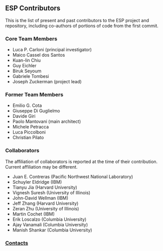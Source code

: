 ## ESP Contributors

This is the list of present and past contributors to the ESP project and
repository, including co-authors of portions of code from the first commit.

### Core Team Members

 - Luca P. Carloni (principal investigator)
 - Maico Cassel dos Santos
 - Kuan-lin Chiu
 - Guy Eichler
 - Biruk Seyoum
 - Gabriele Tombesi
 - Joseph Zuckerman (project lead)

### Former Team Members

 - Emilio G. Cota
 - Giuseppe Di Guglielmo
 - Davide Giri
 - Paolo Mantovani (main architect)
 - Michele Petracca
 - Luca Piccolboni
 - Christian Pilato

### Collaborators

The affiliation of collaborators is reported at the time of their
contribution. Current affiliation may be different.

 - Juan E. Contreras (Pacific Northwest National Laboratory)
 - Schuyler Eldridge (IBM)
 - Tianyu Jia (Harvard University)
 - Vignesh Suresh (University of Illinois)
 - John-David Wellman (IBM)
 - Jeff Zhang (Harvard University)
 - Zeran Zhu (University of Illinois)
 - Martin Cochet (IBM)
 - Erik Loscalzo (Columbia University)
 - Ajay Vanamali (Columbia University)
 - Manish Shankar (Columbia University)


### [Contacts](https://esp.cs.columbia.edu/contact/)
